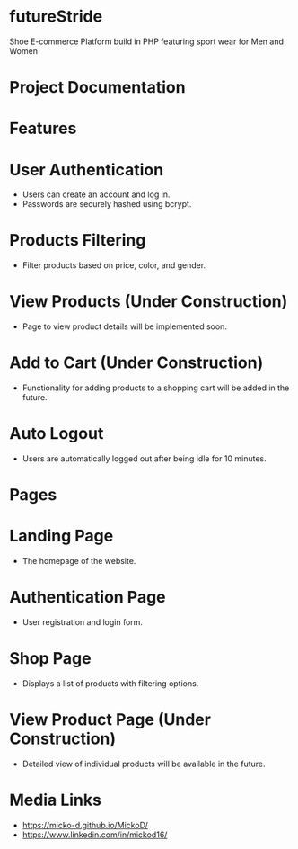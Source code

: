 # futureStride
Shoe E-commerce Platform build in PHP featuring sport wear for Men and Women

# Project Documentation

# Features

# User Authentication
- Users can create an account and log in.
- Passwords are securely hashed using bcrypt.

# Products Filtering
- Filter products based on price, color, and gender.

# View Products (Under Construction)
- Page to view product details will be implemented soon.

# Add to Cart (Under Construction)
- Functionality for adding products to a shopping cart will be added in the future.

# Auto Logout
- Users are automatically logged out after being idle for 10 minutes.

# Pages

# Landing Page
- The homepage of the website.

# Authentication Page
- User registration and login form.

# Shop Page
- Displays a list of products with filtering options.

# View Product Page (Under Construction)
- Detailed view of individual products will be available in the future.

# Media Links
- https://micko-d.github.io/MickoD/
- https://www.linkedin.com/in/mickod16/
